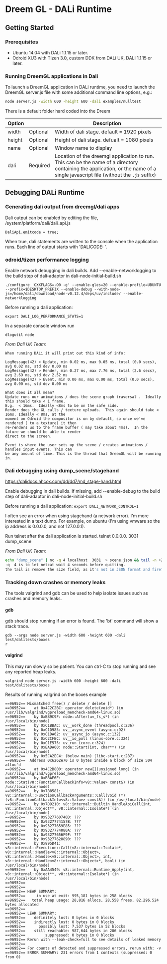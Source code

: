 # Dreem GL - DALi Runtime

## Getting Started


### Prerequisites
 * Ubuntu 14.04 with DALi 1.1.15 or later.
 * Odroid XU3 with Tizen 3.0, custom DDK from DALi UK, DALI 1.1.15 or later.

### Running DreemGL applications in Dali
To launch a DreemGL application in DALi runtime, you need to launch the DreemGL server.js file with some additional command line options, e.g.:

```Bash
node server.js -width 600 -height 600 -dali examples/nulltest
```

There is a default folder hard coded into the Dreem

| Option  |          | Description                                                         |
| ------- | -------- | ------------------------------------------------------------------- |
| width   | Optional | Width of dali stage. default = 1920 pixels |
| height  | Optional | Height of dali stage. defualt = 1080 pixels |
| name    | Optional | Window name to display |
| dali    | Required | Location of the dreemgl application to run. This can be the name of a directory containing the application, or the name of a single javascript file (without the ```.js``` suffix)

## Debugging DALi Runtime

### Generating dali output from dreemgl/dali apps

Dali output can be enabled by editing the file, /system/platform/dali/dali_api.js

```DaliApi.emitcode = true;```

When true, dali statements are written to the console when the application runs. Each line of output starts with 'DALICODE: '. 


### odroid/tizen performance logging

Enable network debugging in dali builds. Add --enable-networklogging to the build step of dali-adaptor in dali-node-initial-build.sh

```./configure 'CXXFLAGS=-O0 -g' --enable-gles=20 --enable-profile=UBUNTU --prefix=$DESKTOP_PREFIX --enable-debug --with-node-js=/home/dali/download/node-v0.12.4/deps/uv/include/ --enable-networklogging ```

Before running a dali application:

```export DALI_LOG_PERFORMANCE_STATS=1```

In a separate console window run

```dlogutil node```

*From Dali UK Team:*

	When running DALi it will print out this kind of info:

	LogMessage(42) > Update, min 0.02 ms, max 0.05 ms, total (0.0 secs), avg 0.02 ms, std dev 0.00 ms
	LogMessage(42) > Render, min 0.27 ms, max 7.76 ms, total (2.6 secs), avg 2.69 ms, std dev 2.52 ms
	LogMessage(42) > Event, min 0.00 ms, max 0.00 ms, total (0.0 secs), avg 0.00 ms, std dev 0.00 ms

	What does it all mean?  
	Update runs our animations / does the scene graph traversal .  Ideally this should take < 1 frame. 
	E.g.  < 16ms.  Ideally <8ms to be on the safe side.
	Render does the GL calls / texture uploads.  This again should take <  16ms. Ideally < 8ms, at the 
	moment on Odroid the compositor is on by default, so once we've rendered ( to a texture) it then 
	re-renders us to the frame buffer ( may take about 4ms).  In the future we should be able to render 
	direct to the screen.

	Event is where the user sets up the scene / creates animations / handles input events. This can 
	be any amount of time. This is the thread that DreemGL will be running in.

### Dali debugging using dump_scene/stagehand

https://dalidocs.ahcox.com/dd/dd7/md_stage-hand.html

Enable debugging in dali builds. If missing, add --enable-debug to the build step of dali-adaptor in dali-node-initial-build.sh

Before running a dali application:
```export DALI_NETWORK_CONTROL=1```

I often see an error when using stagehand (a network error). I'm more interested in a text dump. For example, on ubuntu (I'm using vmware so the ip address is 0.0.0.0, and not 127.0.0.1).

Run telnet after the dali application is started.
telnet 0.0.0.0. 3031
dump_scene

*From Dali UK Team:*

```bash
echo "dump_scene" | nc -q 4 localhost  3031  > scene.json && tail -n +2 scene.json > scene2.json  &&  firefox scene2.json
-q  4 is to let netcat wait 4 seconds before quitting.
the tail is remove the size field, as it's not in JSON format and firefox complains about it.
```

### Tracking down crashes or memory leaks

The tools valgrind and gdb can be used to help isolate issues such as crashes and memory leaks.

#### gdb
gdb should stop running if an error is found. The 'bt' command will show a stack trace. 
```
gdb --args node server.js -width 600 -height 600 -dali test/dalitests/boxes
r
```
#### valgrind

This may run slowly so be patient. You can ctrl-C to stop running and see any reported heap leaks.
```
valgrind node server.js -width 600 -height 600 -dali test/dalitests/boxes
```

Results of running valgrind on the boxes example
```
==96952== Mismatched free() / delete / delete []
==96952==    at 0x4C2C2BC: operator delete(void*) (in /usr/lib/valgrind/vgpreload_memcheck-amd64-linux.so)
==96952==    by 0xBB9C9F: node::After(uv_fs_s*) (in /usr/local/bin/node)
==96952==    by 0xC1BBAC: uv__work_done (threadpool.c:236)
==96952==    by 0xC1D985: uv__async_event (async.c:92)
==96952==    by 0xC1DA62: uv__async_io (async.c:132)
==96952==    by 0xC2CFBC: uv__io_poll (linux-core.c:324)
==96952==    by 0xC1E575: uv_run (core.c:324)
==96952==    by 0xBADA60: node::Start(int, char**) (in /usr/local/bin/node)
==96952==    by 0x5CA2EC4: (below main) (libc-start.c:287)
==96952==  Address 0x6262e70 is 0 bytes inside a block of size 504 alloc'd
==96952==    at 0x4C2B800: operator new[](unsigned long) (in /usr/lib/valgrind/vgpreload_memcheck-amd64-linux.so)
==96952==    by 0xBBAF6E: node::Stat(v8::FunctionCallbackInfo<v8::Value> const&) (in /usr/local/bin/node)
==96952==    by 0x7B8581: v8::internal::FunctionCallbackArguments::Call(void (*)(v8::FunctionCallbackInfo<v8::Value> const&)) (in /usr/local/bin/node)
==96952==    by 0x7D9210: v8::internal::Builtin_HandleApiCall(int, v8::internal::Object**, v8::internal::Isolate*) (in /usr/local/bin/node)
==96952==    by 0x9327760740D: ???
==96952==    by 0x9327774157B: ???
==96952==    by 0x93277659E85: ???
==96952==    by 0x9327774080A: ???
==96952==    by 0x93277656F9F: ???
==96952==    by 0x93277628890: ???
==96952==    by 0x895D41: v8::internal::Execution::Call(v8::internal::Isolate*, v8::internal::Handle<v8::internal::Object>, v8::internal::Handle<v8::internal::Object>, int, v8::internal::Handle<v8::internal::Object>*, bool) (in /usr/local/bin/node)
==96952==    by 0xAA4549: v8::internal::Runtime_Apply(int, v8::internal::Object**, v8::internal::Isolate*) (in /usr/local/bin/node)
==96952== 
==96952== 
==96952== HEAP SUMMARY:
==96952==     in use at exit: 995,181 bytes in 258 blocks
==96952==   total heap usage: 28,816 allocs, 28,558 frees, 82,296,524 bytes allocated
==96952== 
==96952== LEAK SUMMARY:
==96952==    definitely lost: 0 bytes in 0 blocks
==96952==    indirectly lost: 0 bytes in 0 blocks
==96952==      possibly lost: 7,537 bytes in 52 blocks
==96952==    still reachable: 987,644 bytes in 206 blocks
==96952==         suppressed: 0 bytes in 0 blocks
==96952== Rerun with --leak-check=full to see details of leaked memory
==96952== 
==96952== For counts of detected and suppressed errors, rerun with: -v
==96952== ERROR SUMMARY: 231 errors from 1 contexts (suppressed: 0 from 0)
```



